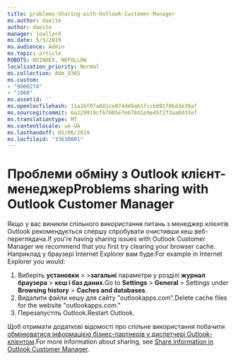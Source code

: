 ```yaml
---
title: problems-Sharing-with-Outlook-Customer-Manager
ms.author: daeite
author: daeite
manager: joallard
ms.date: 5/3/2019
ms.audience: Admin
ms.topic: article
ROBOTS: NOINDEX, NOFOLLOW
localization_priority: Normal
ms.collection: Adm_O365
ms.custom:
- "9000274"
- "1868"
ms.assetid: ''
ms.openlocfilehash: 11a1bf07a081ce074dd9ab1fccb001f0bd3e39af
ms.sourcegitcommit: 6a229919cf67005e7e67841e9e45f2f3aa6833ef
ms.translationtype: MT
ms.contentlocale: uk-UA
ms.lasthandoff: 05/06/2019
ms.locfileid: "33630001"
---
```

# <a name="problems-sharing-with-outlook-customer-manager"></a><span data-ttu-id="46afe-102">Проблеми обміну з Outlook клієнт-менеджер</span><span class="sxs-lookup"><span data-stu-id="46afe-102">Problems sharing with Outlook Customer Manager</span></span> 

<span data-ttu-id="46afe-103">Якщо у вас виникли спільного використання питань з менеджер клієнтів Outlook рекомендується спершу спробувати очистивши кеш веб-переглядача.</span><span class="sxs-lookup"><span data-stu-id="46afe-103">If you're having sharing issues with Outlook Customer Manager we recommend that you first try clearing your browser cache.</span></span> <span data-ttu-id="46afe-104">Наприклад у браузері Internet Explorer вам буде:</span><span class="sxs-lookup"><span data-stu-id="46afe-104">For example in Internet Explorer you would:</span></span>
1. <span data-ttu-id="46afe-105">Виберіть **установки** > >**загальні** параметри у розділі **журнал браузера** > **кеш і баз даних**.</span><span class="sxs-lookup"><span data-stu-id="46afe-105">Go to **Settings** > **General** > Settings under **Browsing history** > **Caches and databases**.</span></span>
2. <span data-ttu-id="46afe-106">Видалити файли кешу для сайту "outlookapps.com".</span><span class="sxs-lookup"><span data-stu-id="46afe-106">Delete cache files for the website "outlookapps.com."</span></span>
3. <span data-ttu-id="46afe-107">Перезапустіть Outlook.</span><span class="sxs-lookup"><span data-stu-id="46afe-107">Restart Outlook.</span></span>

<span data-ttu-id="46afe-108">Щоб отримати додаткові відомості про спільне використання побачити [обмінюватися інформацією бізнес-партнерів у диспетчері Outlook-клієнтом](https://support.office.com/article/4f26cc69-67da-4cd5-b344-02d1a4799310%20).</span><span class="sxs-lookup"><span data-stu-id="46afe-108">For more information about sharing, see [Share information in Outlook Customer Manager](https://support.office.com/article/4f26cc69-67da-4cd5-b344-02d1a4799310%20).</span></span> 
